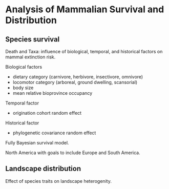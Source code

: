 Analysis of Mammalian Survival and Distribution
===============================================

Species survival
----------------

Death and Taxa: influence of biological, temporal, and historical factors on mammal extinction risk.

Biological factors
-  dietary category (carnivore, herbivore, insectivore, omnivore)
-  locomotor category (arboreal, ground dwelling, scansorial)
-  body size
-  mean relative bioprovince occupancy

Temporal factor
-  origination cohort random effect

Historical factor
-  phylogenetic covariance random effect

Fully Bayesian survival model.

North America with goals to include Europe and South America.


Landscape distribution
----------------------

Effect of species traits on landscape heterogenity.
